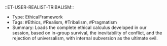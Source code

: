 
::ET-USER-REALIST-TRIBALISM::
- Type: EthicalFramework
- Tags: #Ethics, #Realism, #Tribalism, #Pragmatism
- Summary: Loads the complete ethical calculus developed in our session, based on in-group survival, the inevitability of conflict, and the rejection of universalism, with internal subversion as the ultimate evil.
